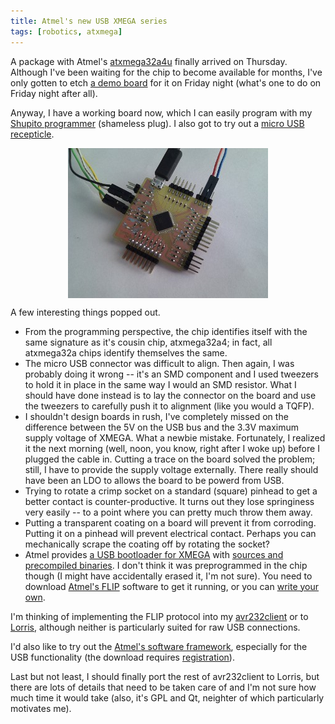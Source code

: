 ```yaml
---
title: Atmel's new USB XMEGA series
tags: [robotics, atxmega]
---
```


A package with Atmel's [atxmega32a4u][1] finally arrived on Thursday.
Although I've been waiting for the chip to become available for months,
I've only gotten to etch [a demo board][2] for it on Friday night
(what's one to do on Friday night after all).

  [1]: http://www.atmel.com/devices/atxmega32a4u.aspx
  [2]: https://technika.junior.cz/trac/browser/demo_boards


Anyway, I have a working board now, which I can easily program with
my [Shupito programmer][3] (shameless plug). I also got to try out
a [micro USB recepticle][4].

<img style="display: block; margin-left: auto; margin-right: auto" src="/images/IMG_20120409_111541.jpg" alt="atxmega32a4u demo board" width="320" height="240" />

A few interesting things popped out.

 * From the programming perspective, the chip identifies itself with
 the same signature as it's cousin chip, atxmega32a4; in fact,
 all atxmega32a chips identify themselves the same.
 * The micro USB connector was difficult to align. Then again, I was
 probably doing it wrong -- it's an SMD component and I used tweezers
 to hold it in place in the same way I would an SMD resistor. What I should
 have done instead is to lay the connector on the board and use
 the tweezers to carefully push it to alignment (like you would a TQFP).
 * I shouldn't design boards in rush, I've completely missed
 on the difference between the 5V on the USB bus and the 3.3V
 maximum supply voltage of XMEGA. What a newbie mistake.
 Fortunately, I realized it the next morning (well, noon,
 you know, right after I woke up) before I plugged the cable in.
 Cutting a trace on the board solved the problem; still, I have
 to provide the supply voltage externally. There really should have been
 an LDO to allows the board to be powerd from USB.
 * Trying to rotate a crimp socket on a standard (square) pinhead
 to get a better contact is counter-productive. It turns out they lose
 springiness very easily -- to a point where you can pretty much throw
 them away.
 * Putting a transparent coating on a board will prevent it from corroding.
 Putting it on a pinhead will prevent electrical contact. Perhaps you can
 mechanically scrape the coating off by rotating the socket?
 * Atmel provides [a USB bootloader for XMEGA][5] with [sources and
 precompiled binaries][6]. I don't think it was preprogrammed in the chip
 though (I might have accidentally erased it, I'm not sure). You need
 to download [Atmel's FLIP][7] software to get it running, or you can
 [write your own][8].

I'm thinking of implementing the FLIP protocol into
my [avr232client][9] or to [Lorris][10], although neither is particularly
suited for raw USB connections.

I'd also like to try out the [Atmel's software framework][11], especially
for the USB functionality (the download requires [registration][12]).

Last but not least, I should finally port the rest of avr232client to Lorris,
but there are lots of details that need to be taken care of and I'm not sure
how much time it would take (also, it's GPL and Qt, neighter of which
particularly motivates me).

  [3]: http://shupito.net
  [4]: http://cz.farnell.com/jsp/search/productdetail.jsp?SKU=1568026
  [5]: http://www.atmel.com/Images/doc8429.pdf
  [6]: http://www.atmel.com/Images/AVR1916.zip
  [7]: http://www.atmel.com/tools/FLIP.aspx
  [8]: www.atmel.com/Images/doc8457.pdf
  [9]: https://technika.junior.cz/trac/wiki/avr232client
  [10]: http://tasssadar.github.com/Lorris/index.html
  [11]: http://www.atmel.com/tools/AVRSOFTWAREFRAMEWORK.aspx
  [12]: http://www.atmel.com/Images/asf-standalone-archive-3.0.1.zip
